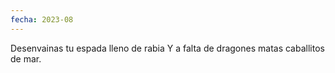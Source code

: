 ```yaml
---
fecha: 2023-08
---
```

Desenvainas tu espada
lleno de rabia
Y a falta de dragones
matas  caballitos de mar.